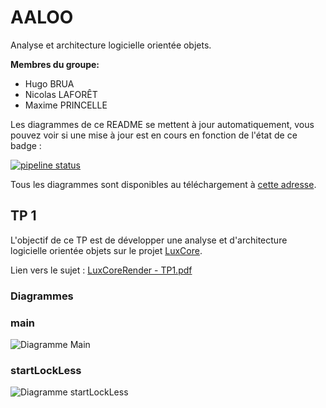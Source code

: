 # AALOO

Analyse et architecture logicielle orientée objets.

**Membres du groupe:**

- Hugo BRUA
- Nicolas LAFORÊT
- Maxime PRINCELLE

Les diagrammes de ce README se mettent à jour automatiquement, vous pouvez voir si une mise à jour est en cours en fonction de l'état de ce badge :

[![pipeline status](https://git.unistra.fr/princelle/aaloo/badges/main/pipeline.svg)](https://git.unistra.fr/princelle/aaloo/-/commits/main)

Tous les diagrammes sont disponibles au téléchargement à [cette adresse](https://git.unistra.fr/princelle/aaloo/-/jobs/artifacts/main/download?job=build).

## TP 1

L'objectif de ce TP est de développer une analyse et d'architecture logicielle orientée objets sur le projet [LuxCore](https://github.com/LuxCoreRender/LuxCore).

Lien vers le sujet : [LuxCoreRender - TP1.pdf](https://git.unistra.fr/princelle/aaloo/-/blob/main/TP1/LuxCoreRender%20-%20TP1.pdf)

### Diagrammes

### main

![Diagramme Main](https://git.unistra.fr/princelle/aaloo/-/jobs/artifacts/main/raw/output/TP1/main/main.png?job=build)

### startLockLess

![Diagramme startLockLess](https://git.unistra.fr/princelle/aaloo/-/jobs/artifacts/main/raw/output/TP1/startLockLess/startLockLess.png?job=build)